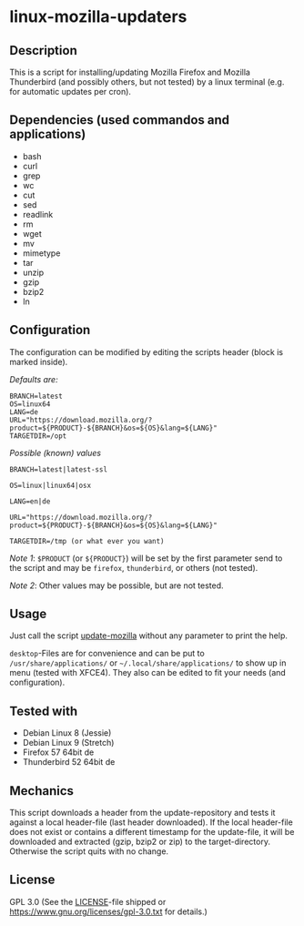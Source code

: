 # linux-mozilla-updaters

## Description

This is a script for installing/updating Mozilla Firefox and Mozilla Thunderbird (and possibly others, but not tested) by a linux terminal (e.g. for automatic updates per cron).

## Dependencies (used commandos and applications)

- bash
- curl
- grep
- wc
- cut
- sed
- readlink
- rm
- wget
- mv
- mimetype
- tar
- unzip
- gzip
- bzip2
- ln

## Configuration

The configuration can be modified by editing the scripts header (block is marked inside).

*Defaults are:*

	BRANCH=latest
	OS=linux64
	LANG=de
	URL="https://download.mozilla.org/?product=${PRODUCT}-${BRANCH}&os=${OS}&lang=${LANG}"
	TARGETDIR=/opt

*Possible (known) values*

	BRANCH=latest|latest-ssl

	OS=linux|linux64|osx

	LANG=en|de

	URL="https://download.mozilla.org/?product=${PRODUCT}-${BRANCH}&os=${OS}&lang=${LANG}"
	
	TARGETDIR=/tmp (or what ever you want)


*Note 1*: ``$PRODUCT`` (or ``${PRODUCT}``) will be set by the first parameter send to the script and may be ``firefox``, ``thunderbird``, or others (not tested).

*Note 2*: Other values may be possible, but are not tested.

## Usage

Just call the script [update-mozilla](update-mozilla) without any parameter to print the help.

``desktop``-Files are for convenience and can be put to ``/usr/share/applications/`` or ``~/.local/share/applications/`` to show up in menu (tested with XFCE4).
 They also can be edited to fit your needs (and configuration).

## Tested with

- Debian Linux 8 (Jessie)
- Debian Linux 9 (Stretch)
- Firefox 57 64bit de
- Thunderbird 52 64bit de

## Mechanics

This script downloads a header from the update-repository and tests it against a local header-file (last header downloaded).
If the local header-file does not exist or contains a different timestamp for the update-file, it will be downloaded and extracted (gzip, bzip2 or zip) to the target-directory.
Otherwise the script quits with no change.

## License

GPL 3.0 (See the [LICENSE](LICENSE)-file shipped or <https://www.gnu.org/licenses/gpl-3.0.txt> for details.)
